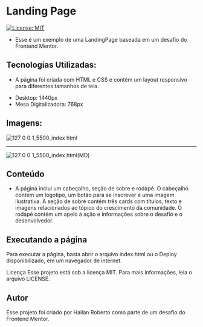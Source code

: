 # Landing Page
[![License: MIT](https://img.shields.io/badge/License-MIT-yellow.svg)](https://opensource.org/licenses/MIT)

- Esse é um exemplo de uma LandingPage baseada em um desafio do Frontend Mentor.

## Tecnologias Utilizadas:
- A página foi criada com HTML e CSS e contém um layout responsivo para diferentes tamanhos de tela.
* Desktop: 1440px 
* Mesa Digitalizadora: 768px 

## Imagens:
![127 0 0 1_5500_index html](https://user-images.githubusercontent.com/126613702/231295568-47e665ac-d70b-47c8-ab34-0e354eda97d1.png) <hr>
![127 0 0 1_5500_index html(MD)](https://user-images.githubusercontent.com/126613702/231295648-dc1a3b97-fc1b-4474-bdda-d1e362df6cc9.png)

## Conteúdo
- A página inclui um cabeçalho, seção de sobre e rodapé. O cabeçalho contém um logotipo, um botão para se inscrever e uma imagem ilustrativa. A seção de sobre contém três cards com títulos, texto e imagens relacionados ao tópico do crescimento da comunidade. O rodapé contém um apelo à ação e informações sobre o desafio e o desenvolvedor.

## Executando a página
Para executar a página, basta abrir o arquivo index.html ou o Deploy disponibilizado, em um navegador de internet.

Licença
Esse projeto está sob a licença MIT. Para mais informações, leia o arquivo LICENSE.

## Autor
Esse projeto foi criado por Hailan Roberto como parte de um desafio do Frontend Mentor.
